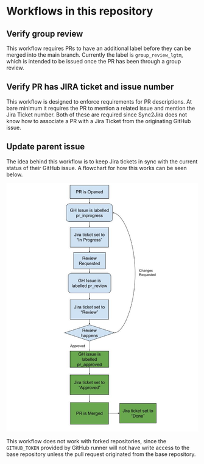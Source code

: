 # Workflows in this repository

## Verify group review
This workflow requires PRs to have an additional label before they can be merged into the main branch.  Currently the label is `group_review_lgtm`, which is intended to be issued once the PR has been through a group review.


## Verify PR has JIRA ticket and issue number
This workflow is designed to enforce requirements for PR descriptions.  At bare minimum it requires the PR to mention a related issue and mention the Jira Ticket number.  Both of these are required since Sync2Jira does not know how to associate a PR with a Jira Ticket from the originating GitHub issue.


## Update parent issue
The idea behind this workflow is to keep Jira tickets in sync with the current status of their GitHub issue.  A flowchart for how this works can be seen below.

![flow chart for PR labelling workflow](images/pr_labelling.jpg)

This workflow does not work with forked repositories, since the `GITHUB_TOKEN` provided by GitHub runner will not have write access to the base repository unless the pull request originated from the base repository.
